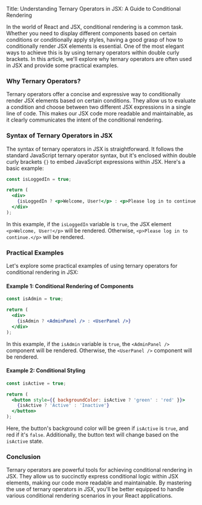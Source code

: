 
Title: Understanding Ternary Operators in JSX: A Guide to Conditional Rendering

In the world of React and JSX, conditional rendering is a common task. Whether you need to display different components based on certain conditions or conditionally apply styles, having a good grasp of how to conditionally render JSX elements is essential. One of the most elegant ways to achieve this is by using ternary operators within double curly brackets. In this article, we'll explore why ternary operators are often used in JSX and provide some practical examples.

### Why Ternary Operators?

Ternary operators offer a concise and expressive way to conditionally render JSX elements based on certain conditions. They allow us to evaluate a condition and choose between two different JSX expressions in a single line of code. This makes our JSX code more readable and maintainable, as it clearly communicates the intent of the conditional rendering.

### Syntax of Ternary Operators in JSX

The syntax of ternary operators in JSX is straightforward. It follows the standard JavaScript ternary operator syntax, but it's enclosed within double curly brackets `{}` to embed JavaScript expressions within JSX. Here's a basic example:

```jsx
const isLoggedIn = true;

return (
  <div>
    {isLoggedIn ? <p>Welcome, User!</p> : <p>Please log in to continue.</p>}
  </div>
);
```

In this example, if the `isLoggedIn` variable is `true`, the JSX element `<p>Welcome, User!</p>` will be rendered. Otherwise, `<p>Please log in to continue.</p>` will be rendered.

### Practical Examples

Let's explore some practical examples of using ternary operators for conditional rendering in JSX:

#### Example 1: Conditional Rendering of Components

```jsx
const isAdmin = true;

return (
  <div>
    {isAdmin ? <AdminPanel /> : <UserPanel />}
  </div>
);
```

In this example, if the `isAdmin` variable is `true`, the `<AdminPanel />` component will be rendered. Otherwise, the `<UserPanel />` component will be rendered.

#### Example 2: Conditional Styling

```jsx
const isActive = true;

return (
  <button style={{ backgroundColor: isActive ? 'green' : 'red' }}>
    {isActive ? 'Active' : 'Inactive'}
  </button>
);
```

Here, the button's background color will be green if `isActive` is `true`, and red if it's `false`. Additionally, the button text will change based on the `isActive` state.

### Conclusion

Ternary operators are powerful tools for achieving conditional rendering in JSX. They allow us to succinctly express conditional logic within JSX elements, making our code more readable and maintainable. By mastering the use of ternary operators in JSX, you'll be better equipped to handle various conditional rendering scenarios in your React applications.